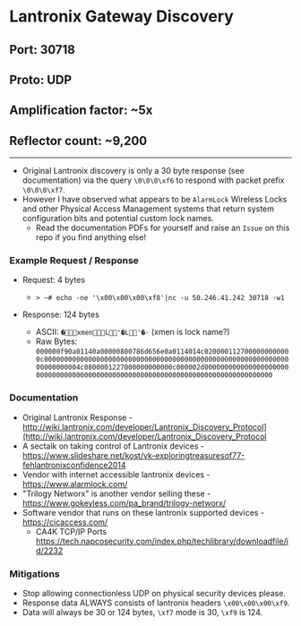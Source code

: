# Lantronix Gateway Discovery

## Port: 30718

## Proto: UDP

## Amplification factor: ~5x

## Reflector count: ~9,200

---

- Original Lantronix discovery is only a 30 byte response (see documentation) via the query `\0\0\0\xf6` to respond with packet prefix `\0\0\0\xf7`.
- However I have observed what appears to be `AlarmLock` Wireless Locks and other Physical Access Management systems that return system configuration bits and potential custom lock names.
  - Read the documentation PDFs for yourself and raise an `Issue` on this repo if you find anything else!

### Example Request / Response

- Request: 4 bytes

  - `> ~# echo -ne '\x00\x00\x00\xf8'|nc -u 50.246.41.242 30718 -w1`

- Response: 124 bytes

  - ASCII: `�xmenL'�L'�-` (xmen is lock name?)
  - Raw Bytes: `000000f90a01140a00000800786d656e0a0114014c0200001127000000000000c000000000000000000000000000000000000000000000000000000000000000000000004c0800001227000000000000c000002d00000000000000000000000000000000000000000000000000000000000000000000000000000000`

### Documentation

- Original Lantronix Response - <http://wiki.lantronix.com/developer/Lantronix_Discovery_Protocol](http://wiki.lantronix.com/developer/Lantronix_Discovery_Protocol>
- A sectalk on taking control of Lantronix devices - <https://www.slideshare.net/kost/vk-exploringtreasuresof77-fehlantronixconfidence2014>
- Vendor with internet accessible lantronix devices - <https://www.alarmlock.com/>
- "Trilogy Networx" is another vendor selling these - <https://www.gokeyless.com/pa_brand/trilogy-networx/>
- Software vendor that runs on these lantronix supported devices - <https://cicaccess.com/>
  - CA4K TCP/IP Ports https://tech.napcosecurity.com/index.php/techlibrary/downloadfile/id/2232

### Mitigations

- Stop allowing connectionless UDP on physical security devices please.
- Response data ALWAYS consists of lantronix headers `\x00\x00\x00\xf9`.
- Data will always be 30 or 124 bytes, `\xf7` mode is 30, `\xf9` is 124.
